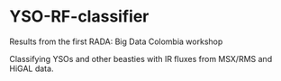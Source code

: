 # YSO-RF-classifier
Results from the first RADA: Big Data Colombia workshop

Classifying YSOs and other beasties with IR fluxes from MSX/RMS and HiGAL data.
